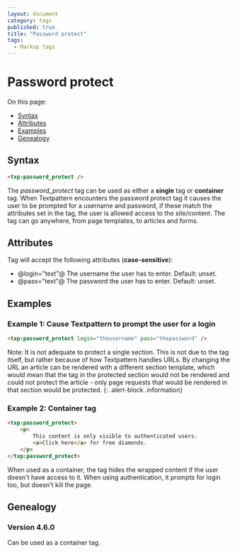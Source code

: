 ```yaml
---
layout: document
category: tags
published: true
title: "Password protect"
tags:
  - Markup tags
---
```


# Password protect

On this page:

* [Syntax](#user-content-syntax)
* [Attributes](#user-content-attributes)
* [Examples](#user-content-examples)
* [Genealogy](#user-content-genealogy)

## Syntax

```html
<txp:password_protect />
```

The *password_protect* tag can be used as either a __single__ tag or __container__ tag. When Textpattern encounters the password protect tag it causes the user to be prompted for a username and password, if these match the attributes set in the tag, the user is allowed access to the site/content. The tag can go anywhere, from page templates, to articles and forms.

## Attributes

Tag will accept the following attributes (**case-sensitive**):

* @login="text"@
The username the user has to enter.
Default: unset.
* @pass="text"@
The password the user has to enter.
Default: unset.

## Examples

### Example 1: Cause Textpattern to prompt the user for a login

```html
<txp:password_protect login="theusername" pass="thepassword" />
```

Note: It is not adequate to protect a single section. This is not due to the tag itself, but rather because of how Textpattern handles URLs. By changing the URL an article can be rendered with a different section template, which would mean that the tag in the protected section would not be rendered and could not protect the article - only page requests that would be rendered in that section would be protected.
{: .alert-block .information}

### Example 2: Container tag

```html
<txp:password_protect>
    <p>
        This content is only visible to authenticated users.
        <a>Click here</a> for free diamonds.
    </p>
</txp:password_protect>
```

When used as a container, the tag hides the wrapped content if the user doesn't have access to it. When using authentication, it prompts for login too, but doesn't kill the page.

## Genealogy

### Version 4.6.0

Can be used as a container tag.
